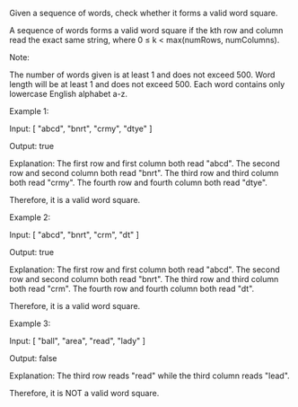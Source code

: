Given a sequence of words, check whether it forms a valid word square.

A sequence of words forms a valid word square if the kth row and column read the exact same string, where 0 &le; k &lt; max(numRows, numColumns).

Note:

The number of words given is at least 1 and does not exceed 500.
Word length will be at least 1 and does not exceed 500.
Each word contains only lowercase English alphabet a-z.



Example 1:

Input:
[
  "abcd",
  "bnrt",
  "crmy",
  "dtye"
]

Output:
true

Explanation:
The first row and first column both read "abcd".
The second row and second column both read "bnrt".
The third row and third column both read "crmy".
The fourth row and fourth column both read "dtye".

Therefore, it is a valid word square.



Example 2:

Input:
[
  "abcd",
  "bnrt",
  "crm",
  "dt"
]

Output:
true

Explanation:
The first row and first column both read "abcd".
The second row and second column both read "bnrt".
The third row and third column both read "crm".
The fourth row and fourth column both read "dt".

Therefore, it is a valid word square.



Example 3:

Input:
[
  "ball",
  "area",
  "read",
  "lady"
]

Output:
false

Explanation:
The third row reads "read" while the third column reads "lead".

Therefore, it is NOT a valid word square.

